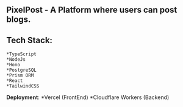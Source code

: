 ## PixelPost - A Platform where users can post blogs.

## Tech Stack:
    *TypeScript
    *NodeJs
    *Hono
    *PostgreSQL
    *Prism ORM
    *React
    *TailwindCSS

**Deployment**:
    *Vercel (FrontEnd)
    *Cloudflare Workers (Backend)
